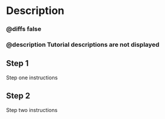 # Description

### @diffs false
### @description Tutorial descriptions are not displayed

## Step 1

Step one instructions

## Step 2

Step two instructions